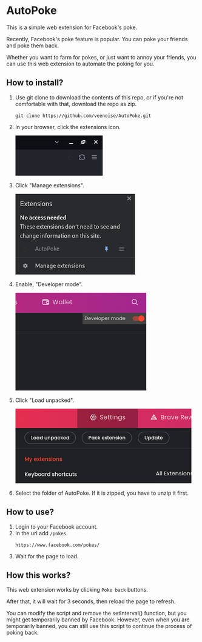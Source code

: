 # AutoPoke
This is a simple web extension for Facebook's poke.

Recently, Facebook's poke feature is popular. You can poke your friends and poke them back. 

Whether you want to farm for pokes, or just want to annoy your friends, you can use this web extension to automate the poking for you.

## How to install?
1. Use git clone to download the contents of this repo, or if you're not comfortable with that, download the repo as zip.
    ```
    git clone https://github.com/veenoise/AutoPoke.git
    ```
2. In your browser, click the extensions icon.

    <img src="./extensions1.png">

3. Click "Manage extensions".

    <img src="./extensions2.png">

4. Enable, "Developer mode".

    <img src="./extensions3.png">

5. Click "Load unpacked".

    <img src="./extensions4.png">

6. Select the folder of AutoPoke. If it is zipped, you have to unzip it first. 

## How to use?
1. Login to your Facebook account.
2. In the url add `/pokes`.
    ```
    https://www.facebook.com/pokes/
    ```
3. Wait for the page to load.

## How this works?
This web extension works by clicking `Poke back` buttons. 

After that, it will wait for 3 seconds, then reload the page to refresh. 

You can modify the script and remove the setInterval() function, but you might get temporarily banned by Facebook. However, even when you are temporarily banned, you can still use this script to continue the process of poking back.